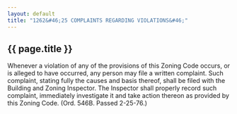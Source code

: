 ```yaml
---
layout: default 
title: "1262&#46;25 COMPLAINTS REGARDING VIOLATIONS&#46;"
---
```


{{ page.title }}
----------------

Whenever a violation of any of the provisions of this Zoning Code
occurs, or is alleged to have occurred, any person may file a written
complaint. Such complaint, stating fully the causes and basis thereof,
shall be filed with the Building and Zoning Inspector. The Inspector
shall properly record such complaint, immediately investigate it and
take action thereon as provided by this Zoning Code. (Ord. 546B. Passed
2-25-76.)
